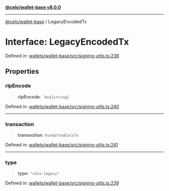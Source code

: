 [**@celo/wallet-base v8.0.0**](../README.md)

***

[@celo/wallet-base](../README.md) / LegacyEncodedTx

# Interface: LegacyEncodedTx

Defined in: [wallets/wallet-base/src/signing-utils.ts:238](https://github.com/celo-org/developer-tooling/blob/master/packages/sdk/wallets/wallet-base/src/signing-utils.ts#L238)

## Properties

### rlpEncode

> **rlpEncode**: `` `0x${string}` ``

Defined in: [wallets/wallet-base/src/signing-utils.ts:240](https://github.com/celo-org/developer-tooling/blob/master/packages/sdk/wallets/wallet-base/src/signing-utils.ts#L240)

***

### transaction

> **transaction**: `FormattedCeloTx`

Defined in: [wallets/wallet-base/src/signing-utils.ts:241](https://github.com/celo-org/developer-tooling/blob/master/packages/sdk/wallets/wallet-base/src/signing-utils.ts#L241)

***

### type

> **type**: `"celo-legacy"`

Defined in: [wallets/wallet-base/src/signing-utils.ts:239](https://github.com/celo-org/developer-tooling/blob/master/packages/sdk/wallets/wallet-base/src/signing-utils.ts#L239)
